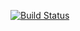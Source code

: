 [![Build Status](https://dev.azure.com/solhigson/solhigson-public/_apis/build/status/solhigson-public.solhigson.framework?branchName=master)](https://dev.azure.com/solhigson/solhigson-public/_build/latest?definitionId=1&branchName=master)